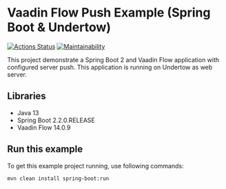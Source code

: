 # Vaadin Flow Push Example (Spring Boot & Undertow)
[![Actions Status](https://github.com/loefflefarn/workflows/vaadin-flow-push-example/maven/badge.svg)](https://github.com/loefflefarn/vaadin-flow-push-example/actions)
[![Maintainability](https://api.codeclimate.com/v1/badges/36cb6b15ba22e014f16f/maintainability)](https://codeclimate.com/github/loefflefarn/vaadin-flow-push-example/maintainability)

This project demonstrate a Spring Boot 2 and Vaadin Flow application with configured server push. 
This application is running on Undertow as web server.

## Libraries

- Java 13
- Spring Boot 2.2.0.RELEASE
- Vaadin Flow 14.0.9

## Run this example

To get this example project running, use following commands:

```
mvn clean install spring-boot:run
```
